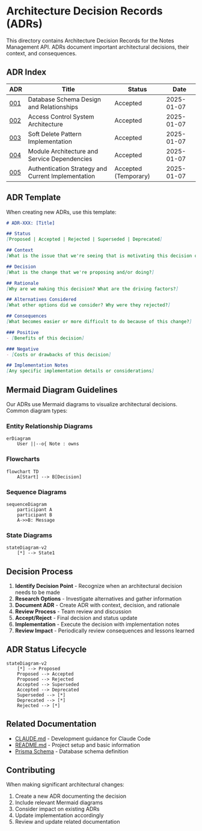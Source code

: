 # Architecture Decision Records (ADRs)

This directory contains Architecture Decision Records for the Notes Management API. ADRs document important architectural decisions, their context, and consequences.

## ADR Index

| ADR | Title | Status | Date |
|-----|-------|--------|------|
| [001](001-database-schema-design.md) | Database Schema Design and Relationships | Accepted | 2025-01-07 |
| [002](002-access-control-system.md) | Access Control System Architecture | Accepted | 2025-01-07 |
| [003](003-soft-delete-pattern.md) | Soft Delete Pattern Implementation | Accepted | 2025-01-07 |
| [004](004-module-architecture.md) | Module Architecture and Service Dependencies | Accepted | 2025-01-07 |
| [005](005-authentication-strategy.md) | Authentication Strategy and Current Implementation | Accepted (Temporary) | 2025-01-07 |

## ADR Template

When creating new ADRs, use this template:

```markdown
# ADR-XXX: [Title]

## Status
[Proposed | Accepted | Rejected | Superseded | Deprecated]

## Context
[What is the issue that we're seeing that is motivating this decision or change?]

## Decision
[What is the change that we're proposing and/or doing?]

## Rationale
[Why are we making this decision? What are the driving factors?]

## Alternatives Considered
[What other options did we consider? Why were they rejected?]

## Consequences
[What becomes easier or more difficult to do because of this change?]

### Positive
- [Benefits of this decision]

### Negative  
- [Costs or drawbacks of this decision]

## Implementation Notes
[Any specific implementation details or considerations]
```

## Mermaid Diagram Guidelines

Our ADRs use Mermaid diagrams to visualize architectural decisions. Common diagram types:

### Entity Relationship Diagrams
```mermaid
erDiagram
    User ||--o{ Note : owns
```

### Flowcharts
```mermaid
flowchart TD
    A[Start] --> B[Decision]
```

### Sequence Diagrams
```mermaid
sequenceDiagram
    participant A
    participant B
    A->>B: Message
```

### State Diagrams
```mermaid
stateDiagram-v2
    [*] --> State1
```

## Decision Process

1. **Identify Decision Point** - Recognize when an architectural decision needs to be made
2. **Research Options** - Investigate alternatives and gather information
3. **Document ADR** - Create ADR with context, decision, and rationale
4. **Review Process** - Team review and discussion
5. **Accept/Reject** - Final decision and status update
6. **Implementation** - Execute the decision with implementation notes
7. **Review Impact** - Periodically review consequences and lessons learned

## ADR Status Lifecycle

```mermaid
stateDiagram-v2
    [*] --> Proposed
    Proposed --> Accepted
    Proposed --> Rejected
    Accepted --> Superseded
    Accepted --> Deprecated
    Superseded --> [*]
    Deprecated --> [*]
    Rejected --> [*]
```

## Related Documentation

- [CLAUDE.md](../../CLAUDE.md) - Development guidance for Claude Code
- [README.md](../../README.md) - Project setup and basic information
- [Prisma Schema](../../prisma/schema.prisma) - Database schema definition

## Contributing

When making significant architectural changes:

1. Create a new ADR documenting the decision
2. Include relevant Mermaid diagrams
3. Consider impact on existing ADRs
4. Update implementation accordingly
5. Review and update related documentation